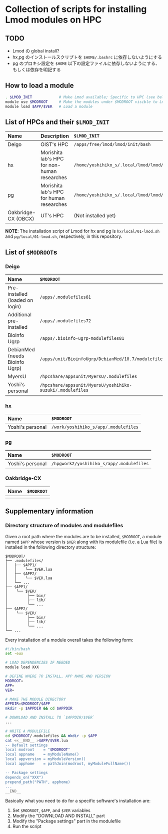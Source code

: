 # Collection of scripts for installing Lmod modules on HPC

## TODO

- Lmod の global install?
- hx,pg のインストールスクリプトを `$HOME/.bashrc` に依存しないようにする
- pg のプロキシ設定を `$HOME` 以下の設定ファイルに依存しないようにする、もしくは依存を明記する

## How to load a module

```bash
. $LMOD_INIT            # Make Lmod available; Specific to HPC (see below)
module use $MODROOT     # Make the modules under $MODROOT visible to Lmod
module load $APP/$VER   # Load a module
```

## List of HPCs and their `$LMOD_INIT`

| Name | Description | `$LMOD_INIT` |
|:-|:-|:-|
| Deigo | OIST's HPC |  `/apps/free/lmod/lmod/init/bash` |
| hx | Morishita lab's HPC for non-human researches | `/home/yoshihiko_s/.local/lmod/lmod/init/bash` |
| pg | Morishita lab's HPC for human researches | `/home/yoshihiko_s/.local/lmod/lmod/init/bash` |
| Oakbridge-CX (OBCX) | UT's HPC | (Not installed yet) |

**NOTE**: The installation script of Lmod for hx and pg is `hx/local/01-lmod.sh` and `pg/local/01-lmod.sh`, respectively, in this repository.

## List of `$MODROOT`s

### Deigo

| Name | `$MODROOT` |
|:-|:-|
| Pre-installed<br>(loaded on login) | `/apps/.modulefiles81` |
| Additional pre-installed | `/apps/.modulefiles72` |
| Bioinfo Ugrp | `/apps/.bioinfo-ugrp-modulefiles81` |
| DebianMed<br>(needs Bioinfo Ugrp) | `/apps/unit/BioinfoUgrp/DebianMed/10.7/modulefiles` |
| MyersU | `/hpcshare/appsunit/MyersU/.modulefiles` |
| Yoshi's personal | `/hpcshare/appsunit/MyersU/yoshihiko-suzuki/.modulefiles` |

### hx

| Name | `$MODROOT` |
|:-|:-|
| Yoshi's personal | `/work/yoshihiko_s/app/.modulefiles` |

### pg

| Name | `$MODROOT` |
|:-|:-|
| Yoshi's personal | `/hpgwork2/yoshihiko_s/app/.modulefiles` |

### Oakbridge-CX

| Name | `$MODROOT` |
|:-|:-|
|||

## Supplementary information

### Directory structure of modules and modulefiles

Given a root path where the modules are to be installed, `$MODROOT`, a module named `$APP` whose version is `$VER` along with its modulefile (i.e. a Lua file) is installed in the following directory structure:

```
$MODROOT/
├── .modulefiles/
│   ├── $APP1/
│   │    └── $VER.lua
│   ├── $APP2/
│   │    └── $VER.lua
│   └── ...
├── $APP1/
│    └── $VER/
│         ├── bin/
│         ├── lib/
│         └── ...
├── $APP2/
│    └── $VER/
│         ├── bin/
│         ├── lib/
│         └── ...
└── ...
```

Every installation of a module overall takes the following form:

```bash
#!/bin/bash
set -eux

# LOAD DEPENDENCIES IF NEEDED
module load XXX

# DEFINE WHERE TO INSTALL, APP NAME AND VERSION
MODROOT=
APP=
VER=

# MAKE THE MODULE DIRECTORY
APPDIR=$MODROOT/$APP
mkdir -p $APPDIR && cd $APPDIR

# DOWNLOAD AND INSTALL TO `$APPDIR/$VER`
...

# WRITE A MODULEFILE
cd $MODROOT/.modulefiles && mkdir -p $APP
cat <<__END__ >$APP/$VER.lua
-- Default settings
local modroot    = "$MODROOT"
local appname    = myModuleName()
local appversion = myModuleVersion()
local apphome    = pathJoin(modroot, myModuleFullName())

-- Package settings
depends_on("XXX")
prepend_path("PATH", apphome)
...
__END__
```

Basically what you need to do for a specific software's installation are:

1. Set `$MODROOT`, `$APP`, and `$VER` variables
2. Modify the "DOWNLOAD AND INSTALL" part
3. Modify the "Package settings" part in the modulefile
4. Run the script
